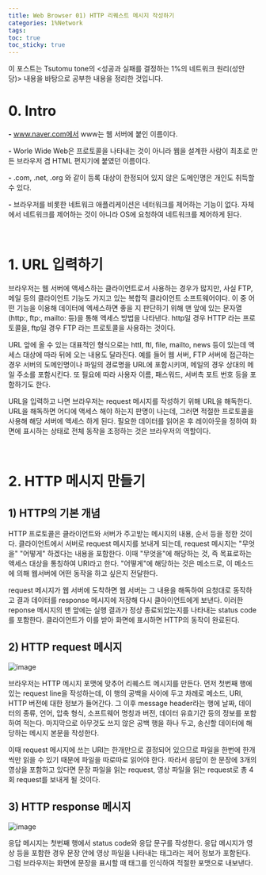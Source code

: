 ```yaml
---
title: Web Browser 01) HTTP 리퀘스트 메시지 작성하기
categories: 1%Network
tags: 
toc: true
toc_sticky: true
---
```


이 포스트는 Tsutomu tone의 <성공과 실패를 결정하는 1%의 네트워크 원리(성안당)> 내용을 바탕으로 공부한 내용을 정리한 것입니다. 

# **0. Intro**

**-** www.naver.com에서 www는 웹 서버에 붙인 이름이다.

**-** Worle Wide Web은 프로토콜을 나타내는 것이 아니라 웹을 설계한 사람이 최초로 만든 브라우저 겸 HTML 편지기에 붙였던 이름이다.

**-** .com, .net, .org 와 같이 등록 대상이 한정되어 있지 않은 도메인명은 개인도 취득할 수 있다. 

**-** 브라우저를 비롯한 네트워크 애플리케이션은 네터워크를 제어하는 기능이 없다. 자체에서 네트워크를 제어하는 것이 아니라 OS에 요청하여 네트워크를 제어하게 된다. 

<br/>

# **1. URL 입력하기**

브라우저는 웹 서버에 액세스하는 클라이언트로서 사용하는 경우가 많지만, 사실 FTP, 메일 등의 클라이언트 기능도 가지고 있는 복합적 클라이언트 소프트웨어이다. 이 중 어떤 기능을 이용해 데이터에 엑세스하면 좋을 지 판단하기 위해 맨 앞에 있는 문자열(http:, ftp:, mailto: 등)을 통해 액세스 방법을 나타낸다. http일 경우 HTTP 라는 프로토콜을, ftp일 경우 FTP 라는 프로토콜을 사용하는 것이다.

URL 앞에 올 수 있는 대표적인 형식으로는 httl, ftl, file, mailto, news 등이 있는데 액세스 대상에 따라 뒤에 오는 내용도 달라진다. 예를 들어 웹 서버, FTP 서버에 접근하는 경우 서버의 도메인명이나 파일의 경로명을 URL에 포함시키며, 메일의 경우 상대의 메일 주소를 포함시킨다. 또 필요에 따라 사용자 이름, 패스워드, 서버측 포트 번호 등을 포함하기도 한다. 

URL을 입력하고 나면 브라우저는 request 메시지를 작성하기 위해 URL을 해독한다. URL을 해독하면 어디에 액세스 해야 하는지 판명이 나는데, 그러면 적절한 프로토콜을 사용해 해당 서버에 액세스 하게 된다. 필요한 데이터를 읽어온 후 레이아웃을 정하여 화면에 표시하는 상태로 전체 동작을 조정하는 것은 브라우저의 역할이다. 

<br/>

# **2. HTTP 메시지 만들기**

## **1) HTTP의 기본 개념**

HTTP 프로토콜은 클라이언트와 서버가 주고받는 메시지의 내용, 순서 등을 정한 것이다. 클라이언트에서 서버로 request 메시지를 보내게 되는데, request 메시지는 "무엇을" "어떻게" 하겠다는 내용을 포함한다. 이때 "무엇을"에 해당하는 것, 즉 목표로하는 액세스 대상을 통칭하여 URI라고 한다. "어떻게"에 해당하는 것은 메소드로, 이 메소드에 의해 웹서버에 어떤 동작을 하고 싶은지 전달한다. 

request 메시지가 웹 서버에 도착하면 웹 서버는 그 내용을 해독하여 요청대로 동작하고 결과 데이터를 response 메시지에 저장해 다시 클아이언트에게 보낸다. 이러한 reponse 메시지의 맨 앞에는 실행 결과가 정상 종료되었는지를 나타내는 status code를 포함한다. 클라이언트가 이를 받아 화면에 표시하면 HTTP의 동작이 완료된다.  

## **2) HTTP request 메시지**

![image](https://user-images.githubusercontent.com/96677719/222648865-7005e3d8-dab1-426a-9528-bfc90c7da6ea.png)

브라우저는 HTTP 메시지 포맷에 맞추어 리퀘스트 메시지를 만든다. 먼저 첫번째 행에 있는 request line을 작성하는데, 이 행의 공백을 사이에 두고 차례로 메소드, URI, HTTP 버전에 대한 정보가 들어간다. 그 이후 message header라는 행에 날짜, 데이터의 종류, 언어, 압축 형식, 소프트웨어 명칭과 버전, 데이터 유효기간 등의 정보를 포함하여 적는다. 마지막으로 아무것도 쓰지 않은 공백 행을 하나 두고, 송신할 데이터에 해당하는 메시지 본문을 작성한다. 

이때 request 메시지에 쓰는 URI는 한개만으로 결정되어 있으므로 파일을 한번에 한개씩만 읽을 수 있기 때문에 파일을 따로따로 읽어야 한다. 따라서 응답이 한 문장에 3개의 영상을 포함하고 있다면 문장 파일을 읽는 request, 영상 파일을 읽는 request로 총 4회 request를 보내게 될 것이다. 

## **3) HTTP response 메시지**

![image](https://user-images.githubusercontent.com/96677719/222649199-a688cda9-621d-444b-a115-8e89308b67c4.png)

응답 메시지는 첫번째 행에서 status code와 응답 문구를 작성한다. 응답 메시지가 영상 등을 포함한 경우 문장 안에 영상 파일을 나타내는 태그라는 제어 정보가 포함된다. 그럼 브라우저는 화면에 문장을 표시할 때 태그를 인식하여 적절한 포맷으로 내보낸다. 
